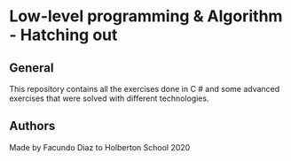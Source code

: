 # Low-level programming & Algorithm - Hatching out

General
------------------
This repository contains all the exercises done in C # and some advanced exercises that were solved with different technologies.

Authors
--------------------
Made by Facundo Diaz to Holberton School 2020